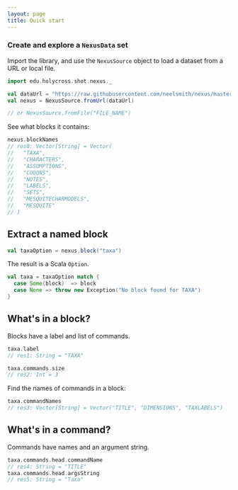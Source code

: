 ```yaml
---
layout: page
title: Quick start
---
```





### Create and explore a `NexusData` set

Import the library, and use the `NexusSource` object to load a dataset from a URL or local file.


```scala
import edu.holycross.shot.nexus._

val dataUrl = "https://raw.githubusercontent.com/neelsmith/nexus/master/jvm/src/test/resources/CaveTrechineCOI.nex"
val nexus = NexusSource.fromUrl(dataUrl)

// or NexusSource.fromFile("FILE_NAME")

```

See what blocks it contains:
```scala
nexus.blockNames
// res0: Vector[String] = Vector(
//   "TAXA",
//   "CHARACTERS",
//   "ASSUMPTIONS",
//   "CODONS",
//   "NOTES",
//   "LABELS",
//   "SETS",
//   "MESQUITECHARMODELS",
//   "MESQUITE"
// )
```

## Extract a named block

```scala
val taxaOption = nexus.block("taxa")
```

The result is a Scala `Option`.

```scala
val taxa = taxaOption match {
  case Some(block)  => block
  case None => throw new Exception("No block found for TAXA")
}
```


## What's in a block?

Blocks have a label and list of commands.

```scala
taxa.label
// res1: String = "TAXA"

taxa.commands.size
// res2: Int = 3
```

Find the names of commands in a block:

```scala
taxa.commandNames
// res3: Vector[String] = Vector("TITLE", "DIMENSIONS", "TAXLABELS")
```


## What's in a command?

Commands have names and an argument string.

```scala
taxa.commands.head.commandName
// res4: String = "TITLE"
taxa.commands.head.argsString
// res5: String = "Taxa"
```
